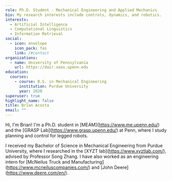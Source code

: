 ```yaml
---
role: Ph.D. Student - Mechanical Engineering and Applied Mechanics
bio: My research interests include controls, dynamics, and robotics.
interests:
  - Artificial Intelligence
  - Computational Linguistics
  - Information Retrieval
social:
  - icon: envelope
    icon_pack: fas
    link: /#contact
organizations:
  - name: University of Pennsylvania
    url: https://dair.seas.upenn.edu
education:
  courses:
    - course: B.S. in Mechanical Engineering
      institution: Purdue University
      year: 2020
superuser: true
highlight_name: false
title: Brian Acosta
email: ""
---
```

Hi, I'm Brian! I'm a Ph.D. student in \[MEAM](https://www.me.upenn.edu/) and the \[GRASP Lab](https://www.grasp.upenn.edu/) at Penn, where I study planning and control for legged robots.

I received my Bachelor of Science in Mechanical Engineering from Purdue University, where I researched in the \[XYZT lab](https://www.xyztlab.com/), advised by Professor Song Zhang. I have also worked as an engineering intern for \[McNeilus Truck and Manufacturing](https://www.mcneiluscompanies.com/) and \[John Deere](https://www.deere.com/en/).
